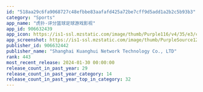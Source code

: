 ```yaml
---
id: "518aa29c6fa9068727c48efbbe83aafafd425a72be7cff9d5add1a2b2c5b93b3"
category: "Sports"
app_name: "虎扑-评分篮球足球游戏影视"
app_id: 906632439
app_icon: https://is1-ssl.mzstatic.com/image/thumb/Purple116/v4/35/e3/ca/35e3ca6c-f972-d9f9-b40d-694923396308/AppIcon-0-0-1x_U007emarketing-0-0-0-7-0-0-sRGB-0-0-0-GLES2_U002c0-512MB-85-220-0-0.png/1024x1024bb.png
app_screenshot: https://is1-ssl.mzstatic.com/image/thumb/PurpleSource126/v4/6c/c2/a6/6cc2a66c-b4aa-2075-57d4-c832c757d278/d33ff86d-be17-4511-bb06-b76b79fb03fb_1.jpg/1242x2688bb.png
publisher_id: 906632442
publisher_name: "Shanghai Kuanghui Network Technology Co., LTD"
rank: 443
most_recent_release: 2024-01-30 00:00:00
release_count_in_past_year: 29
release_count_in_past_year_category: 14
release_count_in_past_year_top_in_category: 32
---
```

